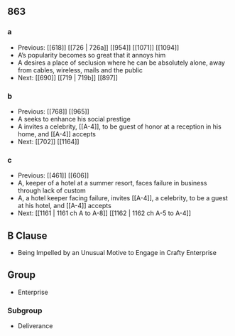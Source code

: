 ## 863
### a
- Previous: [[618]] [[726 | 726a]] [[954]] [[1071]] [[1094]] 
- A’s popularity becomes so great that it annoys him
- A desires a place of seclusion where he can be absolutely alone, away from cables, wireless, mails and the public
- Next: [[690]] [[719 | 719b]] [[897]] 

### b
- Previous: [[768]] [[965]] 
- A seeks to enhance his social prestige
- A invites a celebrity, [[A-4]], to be guest of honor at a reception in his home, and [[A-4]] accepts
- Next: [[702]] [[1164]] 

### c
- Previous: [[461]] [[606]] 
- A, keeper of a hotel at a summer resort, faces failure in business through lack of custom
- A, a hotel keeper facing failure, invites [[A-4]], a celebrity, to be a guest at his hotel, and [[A-4]] accepts
- Next: [[1161 | 1161 ch A to A-8]] [[1162 | 1162 ch A-5 to A-4]] 

## B Clause
- Being Impelled by an Unusual Motive to Engage in Crafty Enterprise

## Group
- Enterprise

### Subgroup
- Deliverance

